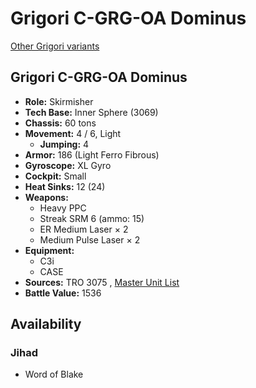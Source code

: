 # Grigori C-GRG-OA Dominus 

[Other Grigori variants](../grigori.md) 

## Grigori C-GRG-OA Dominus 

- **Role:** Skirmisher 
- **Tech Base:** Inner Sphere (3069) 
- **Chassis:** 60 tons 
- **Movement:** 4 / 6, Light 
  - **Jumping:** 4 
- **Armor:** 186 (Light Ferro Fibrous) 
- **Gyroscope:** XL Gyro 
- **Cockpit:** Small 
- **Heat Sinks:** 12 (24) 
- **Weapons:** 
  - Heavy PPC 
  - Streak SRM 6 (ammo: 15) 
  - ER Medium Laser × 2 
  - Medium Pulse Laser × 2 
- **Equipment:** 
  - C3i 
  - CASE 
- **Sources:** TRO 3075 , [Master Unit List](http://masterunitlist.info/Unit/Details/1321/grigori-c-grg-oa-dominus) 
- **Battle Value:** 1536 

## Availability 

### Jihad 

- Word of Blake 

